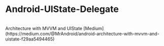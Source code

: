 # Android-UIState-Delegate
<br>
Architecture with MVVM and UIState
[Medium](https://medium.com/@MrAndroid/android-architecture-with-mvvm-and-uistate-f29aa5494465)
